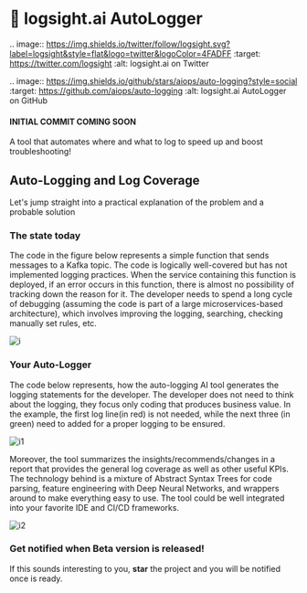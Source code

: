 # :page_facing_up: logsight.ai AutoLogger


..  image:: https://img.shields.io/twitter/follow/logsight.svg?label=logsight&style=flat&logo=twitter&logoColor=4FADFF
    :target: https://twitter.com/logsight
    :alt: logsight.ai on Twitter

.. image:: https://img.shields.io/github/stars/aiops/auto-logging?style=social
    :target: https://github.com/aiops/auto-logging
    :alt: logsight.ai AutoLogger on GitHub
    
#### INITIAL COMMIT COMING SOON 
A tool that automates where and what to log to speed up and boost troubleshooting!

## Auto-Logging and Log Coverage
Let's jump straight into a practical explanation of the problem and a probable solution

### The state today
The code in the figure below represents a simple function that sends messages to a Kafka topic. The code is logically well-covered but has not implemented logging practices. When the service containing this function is deployed, if an error occurs in this function, there is almost no possibility of tracking down the reason for it. The developer needs to spend a long cycle of debugging (assuming the code is part of a large microservices-based architecture), which involves improving the logging, searching, checking manually set rules, etc.

![i](https://user-images.githubusercontent.com/22328259/177746383-72ddd2d8-1f42-4345-bd91-5bbd1aae68fe.png)


### Your Auto-Logger
The code below represents, how the auto-logging AI tool generates the logging statements for the developer. The developer does not need to think about the logging, they focus only coding that produces business value. In the example, the first log line(in red) is not needed, while the next three (in green) need to added for a proper logging to be ensured.

![i1](https://user-images.githubusercontent.com/22328259/177746405-37acb3f1-031b-4441-bc38-c4fb326f4228.png)

Moreover, the tool summarizes the insights/recommends/changes in a report that provides the general log coverage as well as other useful KPIs.
The technology behind is a mixture of Abstract Syntax Trees for code parsing, feature engineering with Deep Neural Networks, and wrappers around to make everything easy to use. The tool could be well integrated into your favorite IDE and CI/CD frameworks.

![i2](https://user-images.githubusercontent.com/22328259/177746432-4bb93580-c145-47ea-ac6c-3655399cd170.png)


### Get notified when Beta version is released!
If this sounds interesting to you, **star** the project and you will be notified once is ready.

